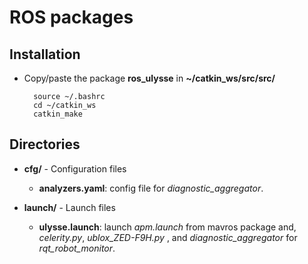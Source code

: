 ROS packages
============
Installation
------------
* Copy/paste the package **ros_ulysse** in **~/catkin_ws/src/src/**
		
		source ~/.bashrc
		cd ~/catkin_ws
		catkin_make
		
Directories
------------
* **cfg/** - Configuration files 
	* **analyzers.yaml**: config file for _diagnostic_aggregator_.
	
* **launch/** - Launch files
	* **ulysse.launch**: launch _apm.launch_ from mavros package and, _celerity.py_, _ublox_ZED-F9H.py_ , and _diagnostic_aggregator_ for _rqt_robot_monitor_.
